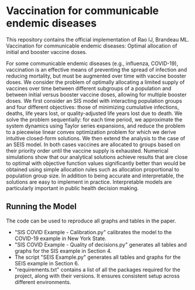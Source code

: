# Vaccination for communicable endemic diseases

This repository contains the official implementation of Rao IJ, Brandeau ML. Vaccination for communicable endemic diseases: Optimal allocation of initial and booster vaccine doses.  

For some communicable endemic diseases (e.g., influenza, COVID-19), vaccination is an effective means of preventing the spread of infection and reducing mortality, but must be augmented over time with vaccine booster doses. We consider the problem of optimally allocating a limited supply of vaccines over time between different subgroups of a population and between initial versus booster vaccine doses, allowing for multiple booster doses. We first consider an SIS model with interacting population groups and four different objectives: those of minimizing cumulative infections, deaths, life years lost, or quality-adjusted life years lost due to death. We solve the problem sequentially: for each time period, we approximate the system dynamics using Taylor series expansions, and reduce the problem to a piecewise linear convex optimization problem for which we derive intuitive closed-form solutions. We then extend the analysis to the case of an SEIS model. In both cases vaccines are allocated to groups based on their priority order until the vaccine supply is exhausted. Numerical simulations show that our analytical solutions achieve results that are close to optimal with objective function values significantly better than would be obtained using simple allocation rules such as allocation proportional to population group size. In addition to being accurate and interpretable, the solutions are easy to implement in practice. Interpretable models are particularly important in public health decision making. 

## Running the Model

The code can be used to reproduce all graphs and tables in the paper. 
- "SIS COVID Example - Calibration.py" calibrates the model to the COVID-19 example in New York State.
- "SIS COVID Example - Quality of decisions.py" generates all tables and graphs for the SIS example in Section 4. 
- The script "SEIS Example.py" generates all tables and graphs for the SEIS example in Section 6. 
- "requirements.txt" contains a list of all the packages required for the project, along with their versions. It ensures consistent setup across different environments. 

